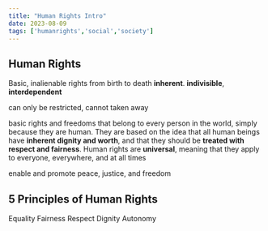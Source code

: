```yaml
---
title: "Human Rights Intro"
date: 2023-08-09
tags: ['humanrights','social','society']
---
```


## Human Rights
Basic, inalienable rights
from birth to death
**inherent**. **indivisible**, **interdependent**

can only be restricted, cannot taken away 

basic rights and freedoms that belong to every person in the world, simply because they are human. They are based on the idea that all human beings have **inherent dignity and worth**, and that they should be **treated with respect and fairness**. Human rights are **universal**, meaning that they apply to everyone, everywhere, and at all times

enable and promote peace, justice, and freedom 

## 5 Principles of Human Rights
Equality
Fairness
Respect
Dignity 
Autonomy 

